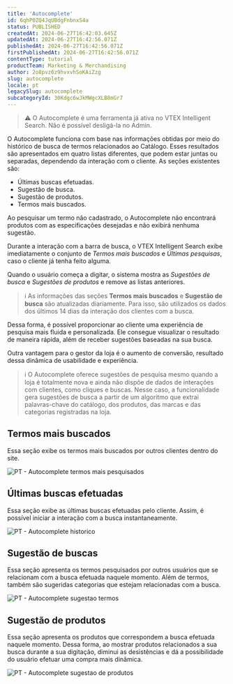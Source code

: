 ```yaml
---
title: 'Autocomplete'
id: 6qhP0ZQ4JqUBdgFnbnxS4a
status: PUBLISHED
createdAt: 2024-06-27T16:42:03.645Z
updatedAt: 2024-06-27T16:42:56.071Z
publishedAt: 2024-06-27T16:42:56.071Z
firstPublishedAt: 2024-06-27T16:42:56.071Z
contentType: tutorial
productTeam: Marketing & Merchandising
author: 2o8pvz6z9hvxvhSoKAiZzg
slug: autocomplete
locale: pt
legacySlug: autocomplete
subcategoryId: 30Kdgc6wJkMWgcXLB8mGr7
---
```


>⚠️ O Autocomplete é uma ferramenta já ativa no VTEX Intelligent Search. Não é possível desligá-la no Admin.

O Autocomplete funciona com base nas informações obtidas por meio do histórico de busca de termos relacionados ao Catálogo. Esses resultados são apresentados em quatro listas diferentes, que podem estar juntas ou separadas, dependendo da interação com o cliente. As seções existentes são:

- Últimas buscas efetuadas.
- Sugestão de busca.
- Sugestão de produtos.
- Termos mais buscados.

<div class="alert alert-warning" role="alert">
<p>Ao pesquisar um termo não cadastrado, o Autocomplete não encontrará produtos com as especificações desejadas e não exibirá nenhuma sugestão.
</p>
</div>

Durante a interação com a barra de busca, o VTEX Intelligent Search exibe imediatamente o conjunto de _Termos mais buscados_ e _Últimas pesquisas_, caso o cliente já tenha feito alguma.

Quando o usuário começa a digitar, o sistema mostra as _Sugestões de busca_ e _Sugestões de produtos_ e remove as listas anteriores.

>ℹ️ As informações das seções **Termos mais buscados** e **Sugestão de busca** são atualizadas diariamente. Para isso, são utilizados os dados dos últimos 14 dias da interação dos clientes com a busca.

Dessa forma, é possível proporcionar ao cliente uma experiência de pesquisa mais fluida e personalizada. Ele consegue visualizar o resultado de maneira rápida, além de receber sugestões baseadas na sua busca.

Outra vantagem para o gestor da loja é o aumento de conversão, resultado dessa dinâmica de usabilidade e experiência.

>ℹ️ O Autocomplete oferece sugestões de pesquisa mesmo quando a loja é totalmente nova e ainda não dispõe de dados de interações com clientes, como cliques e buscas.
>     Nesse caso, a funcionalidade gera sugestões de busca a partir de um algoritmo que extrai palavras-chave do catálogo, dos produtos, das marcas e das categorias registradas na loja.

## Termos mais buscados

Essa seção exibe os termos mais buscados por outros clientes dentro do site.

![PT - Autocomplete termos mais pesquisados](https://images.ctfassets.net/alneenqid6w5/6gBULnYzroBY96Ler918qJ/de1f57f6942d1c1ec554246917f524a0/PT_-_Autocomplete_termos_mais_pesquisados.png)

## Últimas buscas efetuadas

Essa seção exibe as últimas buscas efetuadas pelo cliente. Assim, é possível  iniciar a interação com a busca instantaneamente.

![PT - Autocomplete historico](https://images.ctfassets.net/alneenqid6w5/1GXQ879Y9rEMXFKjVquys1/4f68e9d2277b02d56cb155ecf29fcfc6/PT_-_Autocomplete_historico.png)

## Sugestão de buscas

Essa seção apresenta os termos pesquisados por outros usuários que se relacionam com a busca efetuada naquele momento. Além de termos, também são sugeridas categorias que estejam relacionadas com a busca.

![PT - Autocomplete sugestao termos](https://images.ctfassets.net/alneenqid6w5/2rOg8Q94A0F8VEbueLkXDS/34faeaa87bbf7989072e3dddec7f9b04/PT_-_Autocomplete_sugestao_termos.png)

## Sugestão de produtos

Essa seção apresenta os produtos que correspondem a busca efetuada naquele momento. Dessa forma, ao mostrar produtos relacionados a sua busca durante a sua digitação, diminui as desistências e dá a possibilidade do usuário efetuar uma compra mais dinâmica.

![PT - Autocomplete sugestao de produtos](https://images.ctfassets.net/alneenqid6w5/1wXXgJr59cCCjz00DHA3nU/49288947b9326f3309ed7bea482a2331/PT_-_Autocomplete_sugestao_de_produtos.png)
